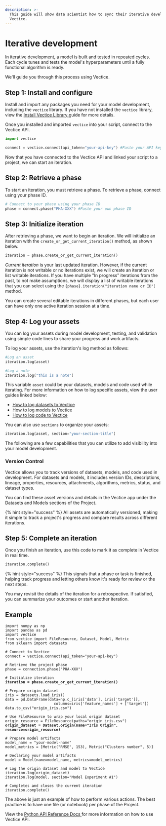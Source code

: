 ```yaml
---
description: >-
  This guide will show data scientist how to sync their iterative development to
  Vectice.
---
```


# Iterative development

In iterative development, a model is built and tested in repeated cycles. Each cycle tunes and tests the model's hyperparameters until a fully functional algorithm is ready.&#x20;

We'll guide you through this process using Vectice.

## Step 1: Install and configure

Install and import any packages you need for your model development, including the `vectice` library. If you have not installed the `vectice` library, view the [Install Vectice Library ](../../../log-and-manage-assets-with-vectice-api/api-cheatsheets/vectice-python-api-cheatsheet.md#install-vectice)guide for more details.&#x20;

Once you installed and imported `vectice` into your script, connect to the Vectice API.&#x20;

```python
import vectice

connect = vectice.connect(api_token="your-api-key") #Paste your API key
```

Now that you have connected to the Vectice API and linked your script to a project, we can start an iteration.&#x20;

## Step 2: Retrieve a phase

To start an iteration, you must retrieve a phase. To retrieve a phase, connect using your phase ID.

```python
# Connect to your phase using your phase ID
phase = connect.phase("PHA-XXX") #Paste your own phase ID
```

## Step 3: Initialize iteration

After retrieving a phase, we want to begin an iteration. We will initialize an iteration with the `create_or_get_current_iteration()` method, as shown below.

```python
iteration = phase.create_or_get_current_iteration()
```

_Current iteration_ is your last updated iteration. However, if the current iteration is not writable or no iterations exist, we will create an iteration or list writable iterations. If you have multiple "In progress" iterations from the past, to not make assumptions, we will display a list of writable iterations that you can select using the  `{phase}.iteration("iteration name or ID")` method.


You can create several editable iterations in different phases, but each user can have only one active iteration session at a time.


## Step 4: Log your assets

You can log your assets during model development, testing, and validation using simple code lines to share your progress and work artifacts.

To log your assets, use the iteration's log method as follows:

```python
#Log an asset
iteration.log(asset)

#Log a note
iteration.log("this is a note")
```

This variable `asset` could be your datasets, models and code used while iterating. For more information on how to log specific assets, view the user guides linked below:

* [How to log datasets to Vectice](../../../log-and-manage-assets-with-vectice-api/log-assets-to-vectice/log-datasets.md)
* [How to log models to Vectice](../../../log-and-manage-assets-with-vectice-api/log-assets-to-vectice/log-models.md)
* [How to log code to Vectice](../../../log-and-manage-assets-with-vectice-api/log-assets-to-vectice/log-code.md)

You can also use `sections` to organize your assets:&#x20;

```python
iteration.log(asset, section="your-section-title")
```

The following are a few capabilities that you can utilize to add visibility into your model development.

### **Version Control**

Vectice allows you to track versions of datasets, models, and code used in development. For datasets and models, it includes version IDs, descriptions, lineage, properties, resources, attachments, algorithms, metrics, status, and dataset types.&#x20;

You can find these asset versions and details in the Vectice app under the Datasets and Models sections of the Project.

{% hint style="success" %}
All assets are automatically versioned, making it simple to track a project's progress and compare results across different iterations.


## Step 5: Complete an iteration

Once you finish an iteration, use this code to mark it as complete in Vectice in real time.&#x20;

```python
iteration.complete()
```

{% hint style="success" %}
This signals that a phase or task is finished, helping track progress and letting others know it's ready for review or the next steps.


You may revisit the details of the iteration for a retrospective. If satisfied, you can summarize your outcomes or start another iteration.&#x20;

## Example

<pre class="language-python" data-overflow="wrap"><code class="lang-python">import numpy as np
import pandas as pd
import vectice
from vectice import FileResource, Dataset, Model, Metric
from sklearn import datasets

# Connect to Vectice
connect = vectice.connect(api_token="your-api-key")

# Retrieve the project phase  
phase = connection.phase("PHA-XXX")

# Initialize iteration
<strong>iteration = phase.create_or_get_current_iteration()
</strong>
# Prepare origin dataset
iris = datasets.load_iris()
data = pd.DataFrame(data=np.c_[iris['data'], iris['target']],
                      columns=iris['feature_names'] + ['target'])
data.to_csv("origin_iris.csv")

# Use FileResource to wrap your local origin dataset
origin_resource = FileResource(paths="origin_iris.csv")
<strong>origin_dataset = Dataset.origin(name="Iris Origin", resource=origin_resource)
</strong>
# Prepare model artifacts
model_name = "your-model-name"
model_metrics = [Metric("RMSE", 153), Metric("Clusters number", 5)]

# Declaring your model artifacts
model = Model(name=model_name, metrics=model_metrics)

# Log the origin dataset and model to Vectice
iteration.log(origin_dataset)
iteration.log(model, section="Model Experiment #1")

# Completes and closes the current iteration
iteration.complete()
</code></pre>


The above is just an example of how to perform various actions. The best practice is to have one file (or notebook) per phase of the Project.&#x20;


View the [Python API Reference Docs ](https://api-docs.vectice.com/)for more information on how to use Vectice API.
